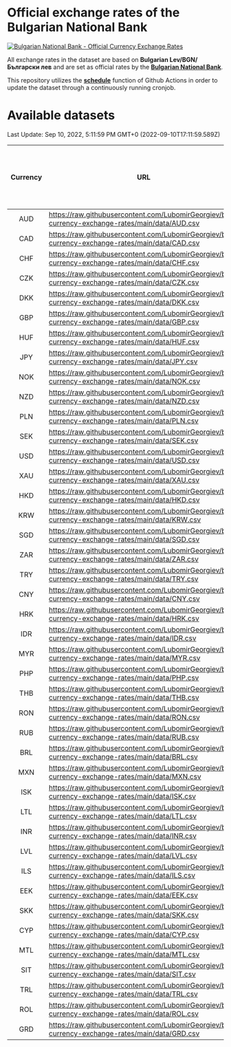 # Official exchange rates of the Bulgarian National Bank

[![Bulgarian National Bank - Official Currency Exchange Rates](https://github.com/LubomirGeorgiev/bnb-currency-exchange-rates/actions/workflows/update-rates.yml/badge.svg?branch=main)](https://github.com/LubomirGeorgiev/bnb-currency-exchange-rates/actions/workflows/update-rates.yml)

All exchange rates in the dataset are based on **Bulgarian Lev/BGN/Български лев** and are set as official rates by the [**Bulgarian National Bank**](https://www.bnb.bg/Statistics/StExternalSector/StExchangeRates/StERForeignCurrencies/index.htm?toLang=_EN).

This repository utilizes the [**schedule**](https://docs.github.com/en/actions/reference/events-that-trigger-workflows) function of Github Actions in order to update the dataset through a continuously running cronjob.

# Available datasets

<!-- START LINKS (DO NOT EVER FU*ING DELETE THIS COMMENT FOR THE LOVE OF YOUR LIFE!!! IF YOU ARE CURIOS HOW IT WORKS, YOU CAN HAVE A LOOK AT ./src/updateReadme.ts) -->

Last Update: Sep 10, 2022, 5:11:59 PM GMT+0 (2022-09-10T17:11:59.589Z)

| Currency | URL                                                                                             | Number of records | Number of missing days that were filled in |
| :------: | ----------------------------------------------------------------------------------------------- | :---------------: | :----------------------------------------: |
|   AUD    | https://raw.githubusercontent.com/LubomirGeorgiev/bnb-currency-exchange-rates/main/data/AUD.csv |       8252        |                    2549                    |
|   CAD    | https://raw.githubusercontent.com/LubomirGeorgiev/bnb-currency-exchange-rates/main/data/CAD.csv |       8252        |                    2549                    |
|   CHF    | https://raw.githubusercontent.com/LubomirGeorgiev/bnb-currency-exchange-rates/main/data/CHF.csv |       8252        |                    2549                    |
|   CZK    | https://raw.githubusercontent.com/LubomirGeorgiev/bnb-currency-exchange-rates/main/data/CZK.csv |       8252        |                    2549                    |
|   DKK    | https://raw.githubusercontent.com/LubomirGeorgiev/bnb-currency-exchange-rates/main/data/DKK.csv |       8252        |                    2549                    |
|   GBP    | https://raw.githubusercontent.com/LubomirGeorgiev/bnb-currency-exchange-rates/main/data/GBP.csv |       8252        |                    2549                    |
|   HUF    | https://raw.githubusercontent.com/LubomirGeorgiev/bnb-currency-exchange-rates/main/data/HUF.csv |       8252        |                    2549                    |
|   JPY    | https://raw.githubusercontent.com/LubomirGeorgiev/bnb-currency-exchange-rates/main/data/JPY.csv |       8252        |                    2549                    |
|   NOK    | https://raw.githubusercontent.com/LubomirGeorgiev/bnb-currency-exchange-rates/main/data/NOK.csv |       8252        |                    2549                    |
|   NZD    | https://raw.githubusercontent.com/LubomirGeorgiev/bnb-currency-exchange-rates/main/data/NZD.csv |       8252        |                    2549                    |
|   PLN    | https://raw.githubusercontent.com/LubomirGeorgiev/bnb-currency-exchange-rates/main/data/PLN.csv |       8252        |                    2549                    |
|   SEK    | https://raw.githubusercontent.com/LubomirGeorgiev/bnb-currency-exchange-rates/main/data/SEK.csv |       8252        |                    2549                    |
|   USD    | https://raw.githubusercontent.com/LubomirGeorgiev/bnb-currency-exchange-rates/main/data/USD.csv |       8252        |                    2549                    |
|   XAU    | https://raw.githubusercontent.com/LubomirGeorgiev/bnb-currency-exchange-rates/main/data/XAU.csv |       8252        |                    2551                    |
|   HKD    | https://raw.githubusercontent.com/LubomirGeorgiev/bnb-currency-exchange-rates/main/data/HKD.csv |       7952        |                    2460                    |
|   KRW    | https://raw.githubusercontent.com/LubomirGeorgiev/bnb-currency-exchange-rates/main/data/KRW.csv |       7952        |                    2460                    |
|   SGD    | https://raw.githubusercontent.com/LubomirGeorgiev/bnb-currency-exchange-rates/main/data/SGD.csv |       7952        |                    2460                    |
|   ZAR    | https://raw.githubusercontent.com/LubomirGeorgiev/bnb-currency-exchange-rates/main/data/ZAR.csv |       7952        |                    2460                    |
|   TRY    | https://raw.githubusercontent.com/LubomirGeorgiev/bnb-currency-exchange-rates/main/data/TRY.csv |       6439        |                    1995                    |
|   CNY    | https://raw.githubusercontent.com/LubomirGeorgiev/bnb-currency-exchange-rates/main/data/CNY.csv |       6319        |                    1959                    |
|   HRK    | https://raw.githubusercontent.com/LubomirGeorgiev/bnb-currency-exchange-rates/main/data/HRK.csv |       6319        |                    1959                    |
|   IDR    | https://raw.githubusercontent.com/LubomirGeorgiev/bnb-currency-exchange-rates/main/data/IDR.csv |       6319        |                    1959                    |
|   MYR    | https://raw.githubusercontent.com/LubomirGeorgiev/bnb-currency-exchange-rates/main/data/MYR.csv |       6319        |                    1959                    |
|   PHP    | https://raw.githubusercontent.com/LubomirGeorgiev/bnb-currency-exchange-rates/main/data/PHP.csv |       6319        |                    1959                    |
|   THB    | https://raw.githubusercontent.com/LubomirGeorgiev/bnb-currency-exchange-rates/main/data/THB.csv |       6319        |                    1959                    |
|   RON    | https://raw.githubusercontent.com/LubomirGeorgiev/bnb-currency-exchange-rates/main/data/RON.csv |       6260        |                    1941                    |
|   RUB    | https://raw.githubusercontent.com/LubomirGeorgiev/bnb-currency-exchange-rates/main/data/RUB.csv |       6127        |                    1898                    |
|   BRL    | https://raw.githubusercontent.com/LubomirGeorgiev/bnb-currency-exchange-rates/main/data/BRL.csv |       5347        |                    1660                    |
|   MXN    | https://raw.githubusercontent.com/LubomirGeorgiev/bnb-currency-exchange-rates/main/data/MXN.csv |       5347        |                    1660                    |
|   ISK    | https://raw.githubusercontent.com/LubomirGeorgiev/bnb-currency-exchange-rates/main/data/ISK.csv |       5250        |                    1625                    |
|   LTL    | https://raw.githubusercontent.com/LubomirGeorgiev/bnb-currency-exchange-rates/main/data/LTL.csv |       5150        |                    1579                    |
|   INR    | https://raw.githubusercontent.com/LubomirGeorgiev/bnb-currency-exchange-rates/main/data/INR.csv |       4980        |                    1546                    |
|   LVL    | https://raw.githubusercontent.com/LubomirGeorgiev/bnb-currency-exchange-rates/main/data/LVL.csv |       4787        |                    1467                    |
|   ILS    | https://raw.githubusercontent.com/LubomirGeorgiev/bnb-currency-exchange-rates/main/data/ILS.csv |       4254        |                    1325                    |
|   EEK    | https://raw.githubusercontent.com/LubomirGeorgiev/bnb-currency-exchange-rates/main/data/EEK.csv |       3995        |                    1221                    |
|   SKK    | https://raw.githubusercontent.com/LubomirGeorgiev/bnb-currency-exchange-rates/main/data/SKK.csv |       2967        |                    909                     |
|   CYP    | https://raw.githubusercontent.com/LubomirGeorgiev/bnb-currency-exchange-rates/main/data/CYP.csv |       2901        |                    885                     |
|   MTL    | https://raw.githubusercontent.com/LubomirGeorgiev/bnb-currency-exchange-rates/main/data/MTL.csv |       2601        |                    796                     |
|   SIT    | https://raw.githubusercontent.com/LubomirGeorgiev/bnb-currency-exchange-rates/main/data/SIT.csv |       2537        |                    773                     |
|   TRL    | https://raw.githubusercontent.com/LubomirGeorgiev/bnb-currency-exchange-rates/main/data/TRL.csv |       1811        |                    552                     |
|   ROL    | https://raw.githubusercontent.com/LubomirGeorgiev/bnb-currency-exchange-rates/main/data/ROL.csv |       1692        |                    519                     |
|   GRD    | https://raw.githubusercontent.com/LubomirGeorgiev/bnb-currency-exchange-rates/main/data/GRD.csv |        359        |                    107                     |

<!-- END LINKS (DO NOT EVER FU*ING DELETE THIS COMMENT FOR THE LOVE OF YOUR LIFE!!! IF YOU ARE CURIOS HOW IT WORKS, YOU CAN HAVE A LOOK AT ./src/updateReadme.ts) -->
